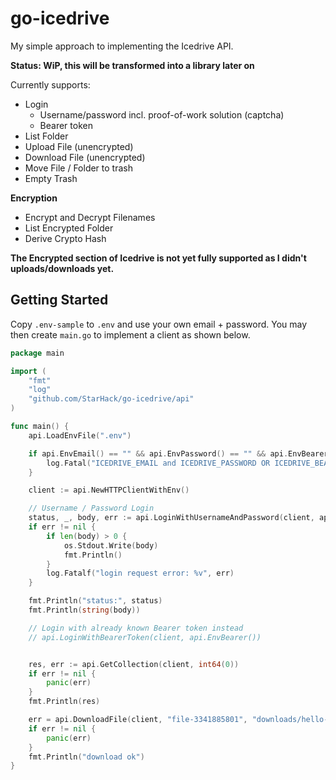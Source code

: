 # go-icedrive

My simple approach to implementing the Icedrive API.

**Status: WiP, this will be transformed into a library later on**

Currently supports:

- Login
  - Username/password incl. proof-of-work solution (captcha)
  - Bearer token
- List Folder
- Upload File (unencrypted)
- Download File (unencrypted)
- Move File / Folder to trash
- Empty Trash

**Encryption**

- Encrypt and Decrypt Filenames
- List Encrypted Folder
- Derive Crypto Hash

**The Encrypted section of Icedrive is not yet fully supported as I didn't uploads/downloads yet.**

## Getting Started

Copy `.env-sample` to `.env` and use your own email + password. You may then create `main.go` to implement a client as shown below.

```go
package main

import (
	"fmt"
	"log"
	"github.com/StarHack/go-icedrive/api"
)

func main() {
	api.LoadEnvFile(".env")

	if api.EnvEmail() == "" && api.EnvPassword() == "" && api.EnvBearer() == "" {
		log.Fatal("ICEDRIVE_EMAIL and ICEDRIVE_PASSWORD OR ICEDRIVE_BEARER must be set")
	}

	client := api.NewHTTPClientWithEnv()

	// Username / Password Login
	status, _, body, err := api.LoginWithUsernameAndPassword(client, api.EnvEmail(), api.EnvPassword(), api.EnvHmac())
	if err != nil {
		if len(body) > 0 {
			os.Stdout.Write(body)
			fmt.Println()
		}
		log.Fatalf("login request error: %v", err)
	}

	fmt.Println("status:", status)
	fmt.Println(string(body))

	// Login with already known Bearer token instead
	// api.LoginWithBearerToken(client, api.EnvBearer())


	res, err := api.GetCollection(client, int64(0))
	if err != nil {
		panic(err)
	}
	fmt.Println(res)

	err = api.DownloadFile(client, "file-3341885801", "downloads/hello-world.txt")
	if err != nil {
		panic(err)
	}
	fmt.Println("download ok")
}

```
